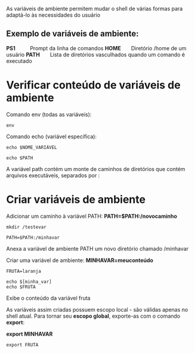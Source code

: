 As variáveis de ambiente permitem mudar o shell de várias formas para adaptá-lo às necessidades do usuário<br/>
## Exemplo de variáveis de ambiente:

**PS1**            Prompt da linha de comandos
**HOME**       Diretório /home de um usuário
**PATH**         Lista de diretórios vasculhados quando um comando é executado

# Verificar conteúdo de variáveis de ambiente

Comando env (todas as variáveis):
```
env
```

Comando echo (variável específica):
```
echo $NOME_VARIÁVEL
```

```
echo $PATH
```
A variável path contém um monte de caminhos de diretórios que contém arquivos executáveis, separados por :

# Criar variáveis de ambiente

Adicionar um caminho à variável PATH:
**PATH=$PATH:/novocaminho**

```
mkdir /testevar
```

```
PATH=$PATH:/minhavar
```
Anexa a variável de ambiente PATH um novo diretório chamado /minhavar

Criar uma variável de ambiente:
**MINHAVAR=meuconteúdo**
```
FRUTA=laranja
```

```
echo $[minha_var]
echo $FRUTA
```
Exibe o conteúdo da variável fruta

As variáveis assim criadas possuem escopo local - são válidas apenas no shell atual. Para tornar seu **escopo global**, exporte-as com o comando **export**:

**export MINHAVAR**
```
export FRUTA
```
